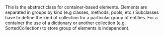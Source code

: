 This is the abstract class for container-based elements.Elements are separated in groups by kind (e.g classes, methods, pools, etc.)Subclasses have to define the kind of collection for a particular group of entities.For a container the use of a dictionary or another collection (e.g. SortedCollection) to store group of elements is independent.